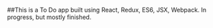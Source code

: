 ##This is a To Do app built using React, Redux, ES6, JSX, Webpack. In progress, but mostly finished. 
